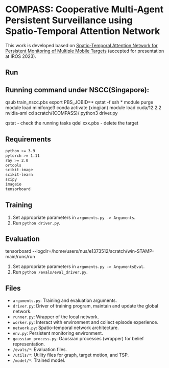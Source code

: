 # COMPASS: Cooperative Multi-Agent Persistent Surveillance using Spatio-Temporal Attention Network

This work is developed based on [Spatio-Temporal Attention Network for Persistent Monitoring of Multiple Mobile Targets](https://arxiv.org/abs/2303.06350) (accepted for presentation at IROS 2023).

## Run
## Running command under NSCC(Singapore):
qsub train_nscc.pbs
export PBS_JOBID=*
qstat -f
ssh *
module purge
module load miniforge3
conda activate <your-env-name>(xingjian)
module load cuda/12.2.2
nvidia-smi
cd scratch/<your-dir-name>(COMPASS)/
python3 driver.py

qstat - check the running tasks
qdel xxx.pbs - delete the target 

## Requirements
```bash
python >= 3.9
pytorch >= 1.11
ray >= 2.0
ortools
scikit-image
scikit-learn
scipy
imageio
tensorboard
```

## Training
1. Set appropriate parameters in `arguments.py -> Arguments`.
2. Run `python driver.py`.

## Evaluation
tensorboard --logdir=/home/users/nus/e1373512/scratch/win-STAMP-main/runs/run
1. Set appropriate parameters in `arguments.py -> ArgumentsEval`.
2. Run `python /evals/eval_driver.py`.

## Files
- `arguments.py`: Training and evaluation arguments.
- `driver.py`: Driver of training program, maintain and update the global network.
- `runner.py`: Wrapper of the local network.
- `worker.py`: Interact with environment and collect episode experience.
- `network.py`: Spatio-temporal network architecture.
- `env.py`: Persistent monitoring environment.
- `gaussian_process.py`: Gaussian processes (wrapper) for belief representation.
- `/evals/*`: Evaluation files.
- `/utils/*`: Utility files for graph, target motion, and TSP.
- `/model/*`: Trained model.
